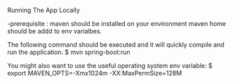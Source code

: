 Running The App Locally

-prerequisite : 
	maven should be installed on your environment maven home should be addd to env varialbes.

The following command should be executed and it will quickly compile and run the application.
$ mvn spring-boot:run

You might also want to use the useful operating system env variable:
$ export MAVEN_OPTS=-Xmx1024m -XX:MaxPermSize=128M
